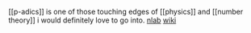 [[p-adics]] is one of those touching edges of [[physics]] and [[number theory]] i would definitely love to go into.
[nlab](https://ncatlab.org/nlab/show/p-adic+physics) [wiki](https://en.wikipedia.org/wiki/P-adic_analysis#P-adic_quantum_mechanics) 